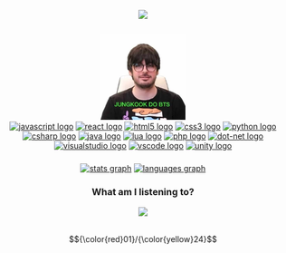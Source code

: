 <h2 align="center"><a href="#"><img src="https://readme-typing-svg.demolab.com?font=Noto+Sans&weight=700&size=30&letterSpacing=0px&duration=2500&pause=1000&color=F7F7F7&center=true&vCenter=true&repeat=false&random=true&width=435&lines=%F0%9D%97%9B%F0%9D%97%B6%2C+%F0%9D%97%9C'%F0%9D%97%BA+%F0%9D%97%A1%F0%9D%98%82%F0%9D%97%B4%F0%9D%97%B4%F0%9D%97%B2%F0%9D%98%84!+%F0%9F%91%8B"></a></h2>



###

<div align="center">
<img height="150" src="https://github.com/Nuggew/Nuggew/blob/main/me_irl.webp?raw=true"  />

<div>
  <a href="https://pt.wikipedia.org/wiki/JavaScript" target="_blank"><img src="https://cdn.jsdelivr.net/gh/devicons/devicon/icons/javascript/javascript-original.svg" height="30" alt="javascript logo"  /></a>
  <a href="https://react.dev" target="_blank"><img src="https://cdn.jsdelivr.net/gh/devicons/devicon/icons/react/react-original.svg" height="30" alt="react logo"  /></a>
  <a href="https://html.spec.whatwg.org" target="_blank"><img src="https://cdn.jsdelivr.net/gh/devicons/devicon/icons/html5/html5-original.svg" height="30" alt="html5 logo"  /></a>
  <a href="https://www.w3.org/TR/css3-roadmap/" target="_blank"><img src="https://cdn.jsdelivr.net/gh/devicons/devicon/icons/css3/css3-original.svg" height="30" alt="css3 logo"  /></a>
  <a href="https://www.python.org" target="_blank"><img src="https://cdn.jsdelivr.net/gh/devicons/devicon/icons/python/python-original.svg" height="30" alt="python logo"  /></a>
  <a href="https://dotnet.microsoft.com/en-us/languages/csharp" target="_blank"><img src="https://cdn.jsdelivr.net/gh/devicons/devicon/icons/csharp/csharp-original.svg" height="30" alt="csharp logo"  /></a>
  <a href="https://www.java.com/en/" target="_blank"><img src="https://cdn.jsdelivr.net/gh/devicons/devicon/icons/java/java-original.svg" height="30" alt="java logo"  /></a>
  <a href="https://www.lua.org" target="_blank"><img src="https://cdn.jsdelivr.net/gh/devicons/devicon/icons/lua/lua-original.svg" height="30" alt="lua logo"  /></a>
  <a href="https://www.php.net" target="_blank"><img src="https://cdn.jsdelivr.net/gh/devicons/devicon/icons/php/php-original.svg" height="30" alt="php logo"  /></a>
  <a href="https://dotnet.microsoft.com/en-us/" target="_blank"><img src="https://cdn.jsdelivr.net/gh/devicons/devicon/icons/dot-net/dot-net-original.svg" height="30" alt="dot-net logo"  /></a>
  <a href="https://visualstudio.microsoft.com/en-us/" target="_blank"><img src="https://cdn.jsdelivr.net/gh/devicons/devicon/icons/visualstudio/visualstudio-plain.svg" height="30" alt="visualstudio logo"  /></a>
  <a href="https://code.visualstudio.com" target="_blank"><img src="https://cdn.jsdelivr.net/gh/devicons/devicon/icons/vscode/vscode-original.svg" height="30" alt="vscode logo"  /></a>
  <a href="https://unity.com/en" target="_blank"><img src="https://cdn.jsdelivr.net/gh/devicons/devicon/icons/unity/unity-original.svg" height="30" alt="unity logo"  /></a>
</div>
</div>

###

<div align="center">
  <a href="#"><img src="https://github-readme-stats.vercel.app/api?username=Nuggew&hide_title=false&hide_rank=false&show_icons=true&include_all_commits=true&theme=tokyonight&hide_border=true" height="150" alt="stats graph"  /></a>
  <a href="#"><img src="https://github-readme-stats.vercel.app/api/top-langs?username=Nuggew&locale=en&hide_title=false&layout=compact&card_width=320&langs_count=5&theme=tokyonight&hide_border=true" height="150" alt="languages graph"  /></a>
</div>

###

<div align="center">
  <h3>What am I listening to?</h3>
  <a href="https://github-ytmusic-status.vercel.app/api/goto?username=Nuggew" target="_blank"><img src="https://github-ytmusic-status.vercel.app/?username=Nuggew"></img></a>
</div>

##

<div><p align="center">$${\color{red}01}/{\color{yellow}24}$$</p></div>

<!--###

<a href="#">
<div align="left">
  <a href="https://www.youtube.com/@nuggew"><img src="https://img.shields.io/static/v1?message=Youtube&logo=youtube&label=&color=FF0000&logoColor=white&labelColor=&style=for-the-badge" height="35" alt="youtube logo"  /></a>
  <a href="https://www.instagram.com/nuggeew"><img src="https://img.shields.io/static/v1?message=Instagram&logo=instagram&label=&color=E4405F&logoColor=white&labelColor=&style=for-the-badge" height="35" alt="instagram logo"  /></a>
  <a href="https://www.twitch.tv/nuggew"><img src="https://img.shields.io/static/v1?message=Twitch&logo=twitch&label=&color=9146FF&logoColor=white&labelColor=&style=for-the-badge" height="35" alt="twitch logo"  /></a>
  <a href="https://www.linkedin.com/in/nuggew"><img src="https://img.shields.io/static/v1?message=LinkedIn&logo=linkedin&label=&color=0077B5&logoColor=white&labelColor=&style=for-the-badge" height="35" alt="linkedin logo"  /></a>
</div>
</a>-->

<!--###

<br clear="both">

###

<div align="center">
  <a href="#"><img src="https://github-readme-activity-graph.vercel.app/graph?username=Nuggew&radius=16&theme=synthwave-84&area=true&order=5" height="300" alt="activity-graph graph"  /></a>
</div>

###-->
